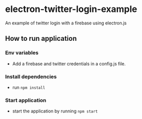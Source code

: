 # electron-twitter-login-example
An example of twitter login with a firebase using electron.js

## How to run application

### Env variables

- Add a firebase and twitter credentials in a config.js file.

### Install dependencies

- run `npm install`

### Start application

- start the application by running `npm start`

